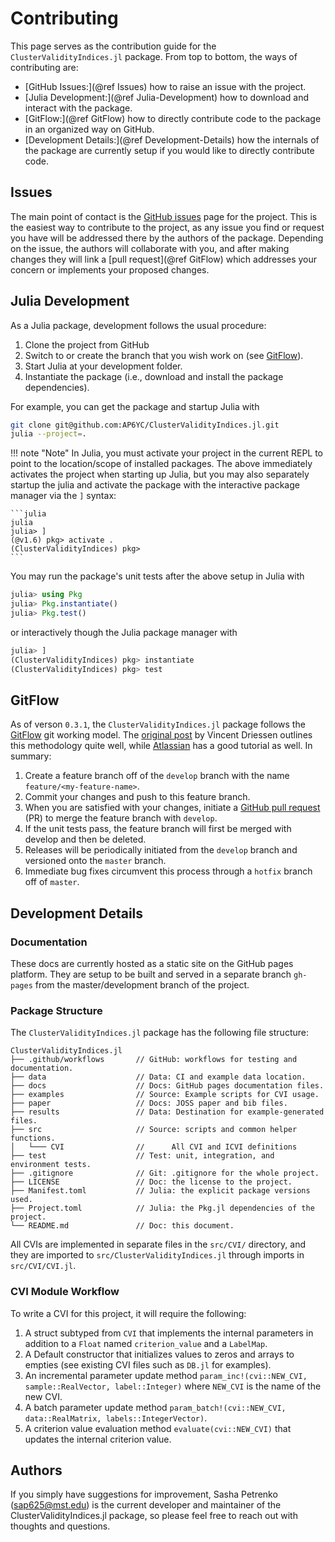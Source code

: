 # Contributing

This page serves as the contribution guide for the `ClusterValidityIndices.jl` package.
From top to bottom, the ways of contributing are:

- [GitHub Issues:](@ref Issues) how to raise an issue with the project.
- [Julia Development:](@ref Julia-Development) how to download and interact with the package.
- [GitFlow:](@ref GitFlow) how to directly contribute code to the package in an organized way on GitHub.
- [Development Details:](@ref Development-Details) how the internals of the package are currently setup if you would like to directly contribute code.

## Issues

The main point of contact is the [GitHub issues](https://github.com/AP6YC/ClusterValidityIndices.jl/issues) page for the project.
This is the easiest way to contribute to the project, as any issue you find or request you have will be addressed there by the authors of the package.
Depending on the issue, the authors will collaborate with you, and after making changes they will link a [pull request](@ref GitFlow) which addresses your concern or implements your proposed changes.

## Julia Development

As a Julia package, development follows the usual procedure:

1. Clone the project from GitHub
2. Switch to or create the branch that you wish work on (see [GitFlow](@ref)).
3. Start Julia at your development folder.
4. Instantiate the package (i.e., download and install the package dependencies).

For example, you can get the package and startup Julia with

```sh
git clone git@github.com:AP6YC/ClusterValidityIndices.jl.git
julia --project=.
```

!!! note "Note"
    In Julia, you must activate your project in the current REPL to point to the location/scope of installed packages.
    The above immediately activates the project when starting up Julia, but you may also separately startup the julia and activate the package with the interactive
    package manager via the `]` syntax:

    ```julia
    julia
    julia> ]
    (@v1.6) pkg> activate .
    (ClusterValidityIndices) pkg>
    ```

You may run the package's unit tests after the above setup in Julia with

```julia
julia> using Pkg
julia> Pkg.instantiate()
julia> Pkg.test()
```

or interactively though the Julia package manager with

```julia
julia> ]
(ClusterValidityIndices) pkg> instantiate
(ClusterValidityIndices) pkg> test
```

## GitFlow

As of verson `0.3.1`, the `ClusterValidityIndices.jl` package follows the [GitFlow](https://nvie.com/posts/a-successful-git-branching-model/) git working model.
The [original post](https://nvie.com/posts/a-successful-git-branching-model/) by Vincent Driessen outlines this methodology quite well, while [Atlassian](https://www.atlassian.com/git/tutorials/comparing-workflows/gitflow-workflow) has a good tutorial as well.
In summary:

1. Create a feature branch off of the `develop` branch with the name `feature/<my-feature-name>`.
2. Commit your changes and push to this feature branch.
3. When you are satisfied with your changes, initiate a [GitHub pull request](https://github.com/AP6YC/ClusterValidityIndices.jl/pulls) (PR) to merge the feature branch with `develop`.
4. If the unit tests pass, the feature branch will first be merged with develop and then be deleted.
5. Releases will be periodically initiated from the `develop` branch and versioned onto the `master` branch.
6. Immediate bug fixes circumvent this process through a `hotfix` branch off of `master`.

## Development Details

### Documentation

These docs are currently hosted as a static site on the GitHub pages platform.
They are setup to be built and served in a separate branch `gh-pages` from the master/development branch of the project.

### Package Structure

The `ClusterValidityIndices.jl` package has the following file structure:

```console
ClusterValidityIndices.jl
├── .github/workflows       // GitHub: workflows for testing and documentation.
├── data                    // Data: CI and example data location.
├── docs                    // Docs: GitHub pages documentation files.
├── examples                // Source: Example scripts for CVI usage.
├── paper                   // Docs: JOSS paper and bib files.
├── results                 // Data: Destination for example-generated files.
├── src                     // Source: scripts and common helper functions.
│   └─── CVI                //      All CVI and ICVI definitions
├── test                    // Test: unit, integration, and environment tests.
├── .gitignore              // Git: .gitignore for the whole project.
├── LICENSE                 // Doc: the license to the project.
├── Manifest.toml           // Julia: the explicit package versions used.
├── Project.toml            // Julia: the Pkg.jl dependencies of the project.
└── README.md               // Doc: this document.
```

All CVIs are implemented in separate files in the `src/CVI/` directory, and they are imported to `src/ClusterValidityIndices.jl` through imports in `src/CVI/CVI.jl`.

### CVI Module Workflow

To write a CVI for this project, it will require the following:

1. A struct subtyped from `CVI` that implements the internal parameters in addition to a `Float` named `criterion_value` and a `LabelMap`.
2. A Default constructor that initializes values to zeros and arrays to empties (see existing CVI files such as `DB.jl` for examples).
3. An incremental parameter update method `param_inc!(cvi::NEW_CVI, sample::RealVector, label::Integer)` where `NEW_CVI` is the name of the new CVI.
4. A batch parameter update method `param_batch!(cvi::NEW_CVI, data::RealMatrix, labels::IntegerVector)`.
5. A criterion value evaluation method `evaluate(cvi::NEW_CVI)` that updates the internal criterion value.

## Authors

If you simply have suggestions for improvement, Sasha Petrenko (<sap625@mst.edu>) is the current developer and maintainer of the ClusterValidityIndices.jl package, so please feel free to reach out with thoughts and questions.

